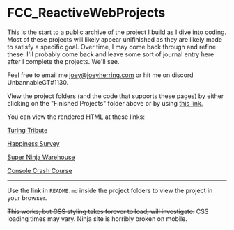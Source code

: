 # FCC_ReactiveWebProjects
This is the start to a public archive of the project I build as I dive into coding.
Most of these projects will likely appear unifinished as they are likely made to satisfy a specific goal.
Over time, I may come back through and refine these.
I'll probably come back and leave some sort of journal entry here after I complete the projects.
We'll see.

Feel free to email me joey@joeyherring.com or hit me on discord UnbannableGT#1130.

View the project folders (and the code that supports these pages) by either clicking on the "Finished Projects" folder above or by using [this link.](https://github.com/UnbannableGT/FCC_ReactiveWebProjects/tree/main/FinishedProjects)

You can view the rendered HTML at these links:

[Turing Tribute](https://htmlpreview.github.io/?https://github.com/UnbannableGT/FCC_ReactiveWebProjects/blob/main/FinishedProjects/TuringTribute/turingTribute.html)

[Happiness Survey](https://htmlpreview.github.io/?https://github.com/UnbannableGT/FCC_ReactiveWebProjects/blob/main/FinishedProjects/HappinessSurvey/happinessSurvey.html)

[Super Ninja Warehouse](https://htmlpreview.github.io/?https://github.com/UnbannableGT/FCC_ReactiveWebProjects/blob/main/FinishedProjects/SuperNinjaWarehouse/superNinjaWarehouse.html)

[Console Crash Course](https://htmlpreview.github.io/UnbannableGT/FCC_ReactiveWebProjects/blob/main/ConsoleCrashCourse/consoleCrashCourse.html)

---

Use the link in `README.md` inside the project folders to view the project in your browser.

~~This works, but CSS styling takes forever to load, will investigate.~~
CSS loading times may vary. Ninja site is horribly broken on mobile.
